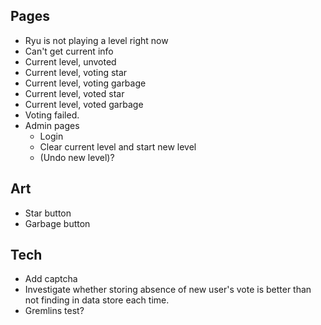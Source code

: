 ## Pages
- Ryu is not playing a level right now
- Can't get current info
- Current level, unvoted
- Current level, voting star
- Current level, voting garbage
- Current level, voted star
- Current level, voted garbage
- Voting failed.
- Admin pages
  - Login
  - Clear current level and start new level
  - (Undo new level)?

## Art
- Star button
- Garbage button

## Tech
- Add captcha
- Investigate whether storing absence of new user's vote is better than not finding in data store each time.
- Gremlins test?
